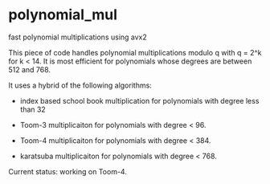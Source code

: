 # polynomial_mul
fast polynomial multiplications using avx2


This piece of code handles polynomial multiplications modulo q with 
q = 2^k for k < 14. It is most efficient for polynomials whose degrees
are between 512 and 768.

It uses a hybrid of the following algorithms:
* index based school book multiplication for polynomials with degree 
less than 32

* Toom-3 multiplicaiton for polynomials with degree 
< 96. 

* Toom-4 multiplicaiton for polynomials with degree 
< 384.

* karatsuba multiplicaiton for polynomials with degree 
< 768. 

Current status: working on Toom-4.
